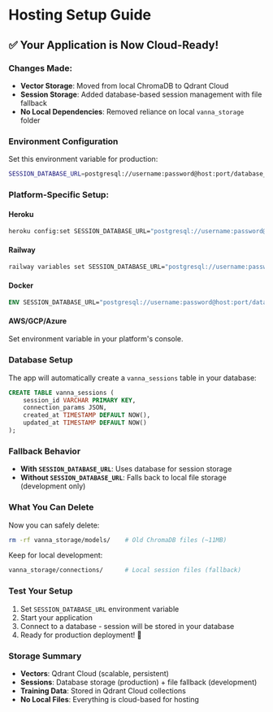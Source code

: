 # Hosting Setup Guide

## ✅ Your Application is Now Cloud-Ready!

### Changes Made:
- **Vector Storage**: Moved from local ChromaDB to Qdrant Cloud
- **Session Storage**: Added database-based session management with file fallback
- **No Local Dependencies**: Removed reliance on local `vanna_storage` folder

### Environment Configuration

Set this environment variable for production:

```bash
SESSION_DATABASE_URL=postgresql://username:password@host:port/database_name
```

### Platform-Specific Setup:

#### **Heroku**
```bash
heroku config:set SESSION_DATABASE_URL="postgresql://username:password@host:port/database"
```

#### **Railway**
```bash
railway variables set SESSION_DATABASE_URL="postgresql://username:password@host:port/database"
```

#### **Docker**
```dockerfile
ENV SESSION_DATABASE_URL="postgresql://username:password@host:port/database"
```

#### **AWS/GCP/Azure**
Set environment variable in your platform's console.

### Database Setup

The app will automatically create a `vanna_sessions` table in your database:

```sql
CREATE TABLE vanna_sessions (
    session_id VARCHAR PRIMARY KEY,
    connection_params JSON,
    created_at TIMESTAMP DEFAULT NOW(),
    updated_at TIMESTAMP DEFAULT NOW()
);
```

### Fallback Behavior

- **With `SESSION_DATABASE_URL`**: Uses database for session storage
- **Without `SESSION_DATABASE_URL`**: Falls back to local file storage (development only)

### What You Can Delete

Now you can safely delete:
```bash
rm -rf vanna_storage/models/    # Old ChromaDB files (~11MB)
```

Keep for local development:
```bash
vanna_storage/connections/      # Local session files (fallback)
```

### Test Your Setup

1. Set `SESSION_DATABASE_URL` environment variable
2. Start your application
3. Connect to a database - session will be stored in your database
4. Ready for production deployment! 🚀

### Storage Summary

- **Vectors**: Qdrant Cloud (scalable, persistent)
- **Sessions**: Database storage (production) + file fallback (development)
- **Training Data**: Stored in Qdrant Cloud collections
- **No Local Files**: Everything is cloud-based for hosting 